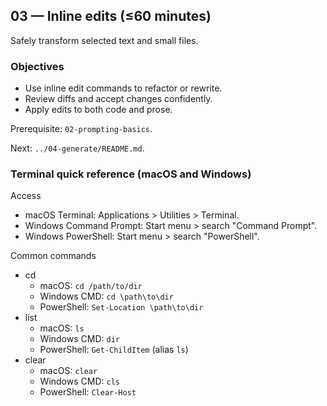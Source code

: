 ## 03 — Inline edits (≤60 minutes)

Safely transform selected text and small files.

### Objectives
- Use inline edit commands to refactor or rewrite.
- Review diffs and accept changes confidently.
- Apply edits to both code and prose.

Prerequisite: `02-prompting-basics`.

Next: `../04-generate/README.md`.


### Terminal quick reference (macOS and Windows)

Access
- macOS Terminal: Applications > Utilities > Terminal.
- Windows Command Prompt: Start menu > search "Command Prompt".
- Windows PowerShell: Start menu > search "PowerShell".

Common commands
- cd
  - macOS: `cd /path/to/dir`
  - Windows CMD: `cd \path\to\dir`
  - PowerShell: `Set-Location \path\to\dir`
- list
  - macOS: `ls`
  - Windows CMD: `dir`
  - PowerShell: `Get-ChildItem` (alias `ls`)
- clear
  - macOS: `clear`
  - Windows CMD: `cls`
  - PowerShell: `Clear-Host`

